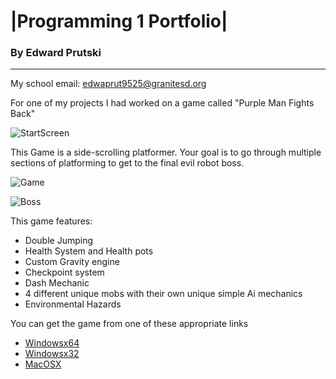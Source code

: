
# |Programming 1 Portfolio| 

### By Edward Prutski
---

My school email: edwaprut9525@granitesd.org

For one of my projects I had worked on a game called "Purple Man Fights Back"

![StartScreen](https://raw.githubusercontent.com/edwardprutski/portfolio/master/FolderPortfolio/game%20art%20stuff/startgame.png)

This Game is a side-scrolling platformer. Your goal is to go through multiple sections of platforming to get to the final evil robot boss.

![Game](https://raw.githubusercontent.com/edwardprutski/portfolio/master/FolderPortfolio/game%20art%20stuff/game1.png)

![Boss](https://raw.githubusercontent.com/edwardprutski/portfolio/master/FolderPortfolio/game%20art%20stuff/boss.png)

This game features:
- Double Jumping
- Health System and Health pots
- Custom Gravity engine
- Checkpoint system
- Dash Mechanic
- 4 different unique mobs with their own unique simple Ai mechanics
- Environmental Hazards

You can get the game from one of these appropriate links
- [Windowsx64](https://drive.google.com/open?id=0B6569lscHHIcZTItUF90RFEwWFE)
- [Windowsx32](https://drive.google.com/open?id=0B6569lscHHIcMVRGdmZJbEdDM3M)
- [MacOSX](https://drive.google.com/open?id=0B6569lscHHIcTkh6T1JQSFJwcjQ)
